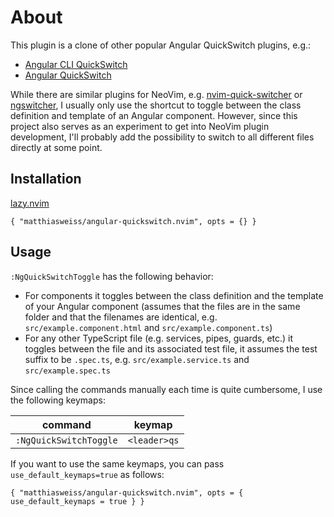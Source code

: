 # About

This plugin is a clone of other popular Angular QuickSwitch plugins, e.g.:

* [Angular CLI QuickSwitch](https://plugins.jetbrains.com/plugin/10587-angular-cli-quickswitch)
* [Angular QuickSwitch](https://marketplace.visualstudio.com/items?itemName=erhise.vs-ng-quick-switch)

While there are similar plugins for NeoVim, e.g. [nvim-quick-switcher](https://github.com/Everduin94/nvim-quick-switcher) 
or [ngswitcher](https://github.com/softoika/ngswitcher.vim), I usually only use the shortcut to toggle
between the class definition and template of an Angular component. However, since this project also
serves as an experiment to get into NeoVim plugin development, I'll probably add the possibility to
switch to all different files directly at some point.

## Installation

[lazy.nvim](https://github.com/folke/lazy.nvim)

```
{ "matthiasweiss/angular-quickswitch.nvim", opts = {} }
```

## Usage

`:NgQuickSwitchToggle` has the following behavior: 

* For components it toggles between the class definition and the template of your Angular component
(assumes that the files are in the same folder and that the filenames are identical, 
e.g. `src/example.component.html` and `src/example.component.ts`)
* For any other TypeScript file (e.g. services, pipes, guards, etc.) it toggles between the file and 
its associated test file, it assumes the test suffix to be `.spec.ts`, e.g. `src/example.service.ts` 
and `src/example.spec.ts`

Since calling the commands manually each time is quite cumbersome, I use the following keymaps:

| command                | keymap      |
|------------------------|--------------|
| `:NgQuickSwitchToggle` | `<leader>qs` |

If you want to use the same keymaps, you can pass `use_default_keymaps=true` as follows:

```
{ "matthiasweiss/angular-quickswitch.nvim", opts = { use_default_keymaps = true } }
```
